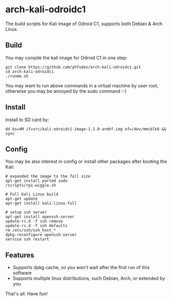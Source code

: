 arch-kali-odroidc1
==============

The build scripts for Kali image of Odroid C1,
supports both Debian & Arch Linux.


Build
-----

You may compile the kali image for Odroid C1 in one step:

    git clone https://github.com/yhfudev/arch-kali-odroidc1.git
    cd arch-kali-odroidc1
    ./runme.sh

You may want to run above commands in a virtual machine by user root,
otherwise you may be annoyed by the sudo command :-)

Install
-------
Install to SD card by:

    dd bs=4M if=src/kali-odroidc1-image-1.1.0-armhf.img of=/dev/mmcblk0 && sync


Config
------
You may be also interest in config or install other packages after booting the Kali:

    # expanded the image to the full size
    apt-get install parted sudo
    /scripts/rpi-wiggle.sh
    
    # Full Kali Linux build
    apt-get update
    apt-get install kali-linux-full
    
    # setup ssh server
    apt-get install openssh-server
    update-rc.d -f ssh remove
    update-rc.d -f ssh defaults
    rm /etc/ssh/ssh_host_*
    dpkg-reconfigure openssh-server
    service ssh restart

Features
--------

* Supports dpkg cache, so you won't wait after the first run of this software
* Supports multiple linux distributions, such Debian, Arch, or extended by you


That's all. Have fun!
